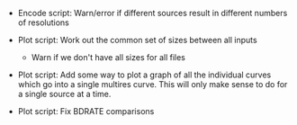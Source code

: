 * Encode script: Warn/error if different sources result in different numbers of resolutions

* Plot script: Work out the common set of sizes between all inputs
  * Warn if we don't have all sizes for all files

* Plot script: Add some way to plot a graph of all the individual curves which go into
  a single multires curve. This will only make sense to do for a single source at a time.

* Plot script: Fix BDRATE comparisons
